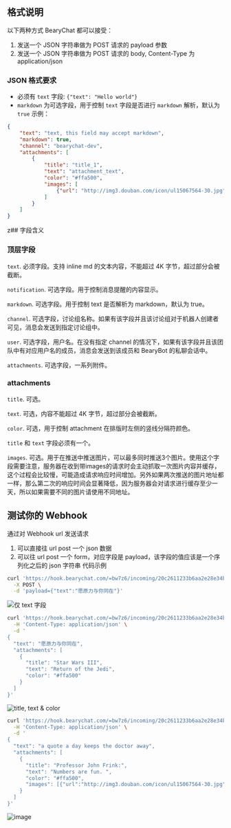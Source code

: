 ## 格式说明
以下两种方式 BearyChat 都可以接受：

1. 发送一个 JSON 字符串做为 POST 请求的 payload 参数
2. 发送一个 JSON 字符串做为 POST 请求的 body, Content-Type 为 application/json

### JSON 格式要求

 - 必须有 `text` 字段: `{"text": "Hello world"}`
 - `markdown` 为可选字段，用于控制 `text` 字段是否进行 `markdown` 解析，默认为 `true`
示例：

```json
{
    "text": "text, this field may accept markdown",
    "markdown": true,
    "channel": "bearychat-dev",
    "attachments": [
        {
            "title": "title_1",
            "text": "attachment_text",
            "color": "#ffa500",
            "images": [
                {"url": "http://img3.douban.com/icon/ul15067564-30.jpg"}
            ]
        }
    ]
}
```

z## 字段含义

### 顶层字段

`text`. 必须字段。支持 inline md 的文本内容，不能超过 4K 字节，超过部分会被截断。

`notification`. 可选字段。用于控制消息提醒的内容显示。

`markdown`. 可选字段。用于控制 text 是否解析为 markdown，默认为 true。

`channel`. 可选字段，讨论组名称。如果有该字段并且该讨论组对于机器人创建者可见，消息会发送到指定讨论组中。

`user`. 可选字段，用户名。在没有指定 channel 的情况下，如果有该字段并且该团队中有对应用户名的成员，消息会发送到该成员和 BearyBot 的私聊会话中。

`attachments`. 可选字段，一系列附件。

### attachments
`title`. 可选。

`text`. 可选，内容不能超过 4K 字节，超过部分会被截断。

`color`. 可选，用于控制 attachment 在排版时左侧的竖线分隔符颜色。

`title` 和 `text` 字段必须有一个。

`images`. 可选。用于在推送中推送图片，可以最多同时推送3个图片。使用这个字段需要注意，服务器在收到带images的请求时会主动抓取一次图片内容并缓存，这个过程会比较慢，可能造成请求响应时间增加。另外如果两次推送的图片地址都一样，那么第二次的响应时间会显著降低，因为服务器会对请求进行缓存至少一天，所以如果需要不同的图片请使用不同地址。

## 测试你的 Webhook

通过对 Webhook url 发送请求

1. 可以直接往 url post 一个 json 数据
2. 可以往 url post 一个 form，对应字段是 payload，该字段的值应该是一个序列化之后的 json 字符串
代码示例

```bash
curl 'https://hook.bearychat.com/=bw7z6/incoming/20c2611233b6aa2e28e34b8703a58bbe' \
  -X POST \
  -d 'payload={"text":"愿原力与你同在"}'
```

![仅 text 字段](https://auto601.bearychat.com/tutorials/image/incoming_r2d2_1.png)

```bash
curl 'https://hook.bearychat.com/=bw7z6/incoming/20c2611233b6aa2e28e34b8703a58bbe' \
  -H 'Content-Type: application/json' \
  -d '
{
  "text": "愿原力与你同在",
  "attachments": [
    {
      "title": "Star Wars III",
      "text": "Return of the Jedi",
      "color": "#ffa500"
    }
  ]
}'
```

![title, text & color](https://auto601.bearychat.com/tutorials/image/incoming_r2d2_2.png)

```bash
curl 'https://hook.bearychat.com/=bw7z6/incoming/20c2611233b6aa2e28e34b8703a58bbe' \
  -H 'Content-Type: application/json' \
  -d '
{
  "text": "a quote a day keeps the doctor away",
  "attachments": [
    {
      "title": "Professor John Frink:",
      "text": "Numbers are fun. ",
      "color": "#ffa500",
      "images": [{"url":"http://img3.douban.com/icon/ul15067564-30.jpg"}]
    }
  ]
}'
```

![image](https://auto601.bearychat.com/tutorials/image/incoming_prof_frink.png)